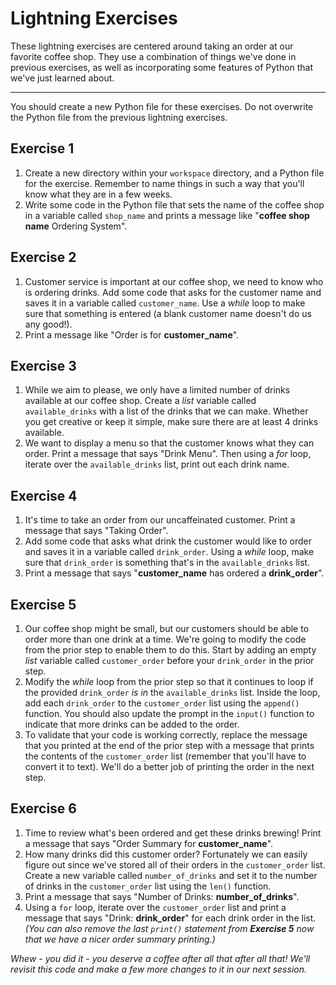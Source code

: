 # Lightning Exercises

These lightning exercises are centered around taking an order at our favorite coffee shop. They use a combination of things we've done in previous exercises, as well as incorporating some features of Python that we've just learned about.

---

You should create a new Python file for these exercises. Do not overwrite the Python file from the previous lightning exercises.

## Exercise 1

1. Create a new directory within your `workspace` directory, and a Python file for the exercise. Remember to name things in such a way that you'll know what they are in a few weeks.
1. Write some code in the Python file that sets the name of the coffee shop in a variable called `shop_name` and prints a message like "__coffee shop name__ Ordering System".

## Exercise 2

1. Customer service is important at our coffee shop, we need to know who is ordering drinks. Add some code that asks for the customer name and saves it in a variable called `customer_name`. Use a _while_ loop to make sure that something is entered (a blank customer name doesn't do us any good!).
1. Print a message like "Order is for __customer_name__".

## Exercise 3

1. While we aim to please, we only have a limited number of drinks available at our coffee shop. Create a _list_ variable called `available_drinks` with a list of the drinks that we can make. Whether you get creative or keep it simple, make sure there are at least 4 drinks available.
1. We want to display a menu so that the customer knows what they can order. Print a message that says "Drink Menu". Then using a _for_ loop, iterate over the `available_drinks` list, print out each drink name.

## Exercise 4

1. It's time to take an order from our uncaffeinated customer. Print a message that says "Taking Order".
1. Add some code that asks what drink the customer would like to order and saves it in a variable called `drink_order`. Using a _while_ loop, make sure that `drink_order` is something that's in the `available_drinks` list.
1. Print a message that says "__customer_name__ has ordered a __drink_order__".

## Exercise 5

1. Our coffee shop might be small, but our customers should be able to order more than one drink at a time. We're going to modify the code from the prior step to enable them to do this. Start by adding an empty _list_ variable called `customer_order` before your `drink_order` in the prior step.
1. Modify the _while_ loop from the prior step so that it continues to loop if the provided `drink_order` _is in_ the `available_drinks` list. Inside the loop, add each `drink_order` to the `customer_order` list using the `append()` function. You should also update the prompt in the `input()` function to indicate that more drinks can be added to the order.
1. To validate that your code is working correctly, replace the message that you printed at the end of the prior step with a message that prints the contents of the `customer_order` list (remember that you'll have to convert it to text). We'll do a better job of printing the order in the next step.

## Exercise 6

1. Time to review what's been ordered and get these drinks brewing! Print a message that says "Order Summary for __customer_name__".
1. How many drinks did this customer order? Fortunately we can easily figure out since we've stored all of their orders in the `customer_order` list. Create a new variable called `number_of_drinks` and set it to the number of drinks in the `customer_order` list using the `len()` function.
1. Print a message that says "Number of Drinks: __number_of_drinks__".
1. Using a `for` loop, iterate over the `customer_order` list and print a message that says "Drink: __drink_order__" for each drink order in the list. _(You can also remove the last `print()` statement from_ ___Exercise 5___ _now that we have a nicer order summary printing.)_

*Whew - you did it - you deserve a coffee after all that after all that! We'll revisit this code and make a few more changes to it in our next session.*